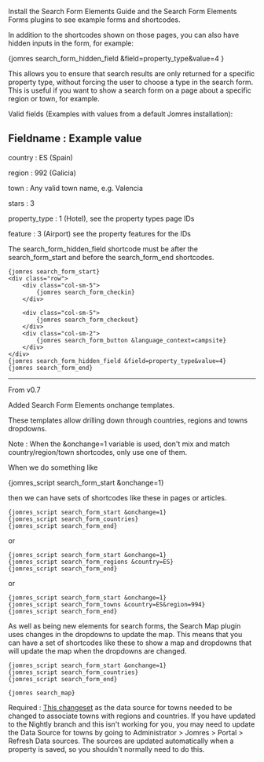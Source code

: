 Install the Search Form Elements Guide and the Search Form Elements Forms plugins to see example forms and shortcodes.

In addition to the shortcodes shown on those pages, you can also have hidden inputs in the form, for example:

{jomres search_form_hidden_field &field=property_type&value=4 }

This allows you to ensure that search results are only returned for a specific property type, without forcing the user to choose a type in the search form. This is useful if you want to show a search form on a page about a specific region or town, for example.



Valid fields (Examples with values from a default Jomres installation):

Fieldname : Example value
-
country :  ES (Spain)

region : 992 (Galicia)

town : Any valid town name, e.g. Valencia

stars : 3

property_type : 1 (Hotel), see the property types page IDs

feature : 3 (Airport) see the property features for the IDs



The search_form_hidden_field shortcode must be after the search_form_start and before the search_form_end shortcodes.

```
{jomres search_form_start}
<div class="row">
	<div class="col-sm-5">
		{jomres search_form_checkin}
	</div>

	<div class="col-sm-5">
		{jomres search_form_checkout}
	</div>
	<div class="col-sm-2">
		{jomres search_form_button &language_context=campsite}
	</div>
</div>
{jomres search_form_hidden_field &field=property_type&value=4}
{jomres search_form_end}
```
---
From v0.7 

Added Search Form Elements onchange templates.

These templates allow drilling down through countries, regions and towns dropdowns.

Note : When the &onchange=1 variable is used, don't mix and match country/region/town shortcodes, only use one of them.

When we do something like

{jomres_script search_form_start &onchange=1}

then we can have sets of shortcodes like these in pages or articles.

```
{jomres_script search_form_start &onchange=1}
{jomres_script search_form_countries}
{jomres_script search_form_end}
```

or

```
{jomres_script search_form_start &onchange=1}
{jomres_script search_form_regions &country=ES}
{jomres_script search_form_end}
```

or

```
{jomres_script search_form_start &onchange=1}
{jomres_script search_form_towns &country=ES&region=994}
{jomres_script search_form_end}
```

As well as being new elements for search forms, the Search Map plugin uses changes in the dropdowns to update the map. This means that you can have a set of shortcodes like these to show a map and dropdowns that will update the map when the dropdowns are changed.

```
{jomres_script search_form_start &onchange=1} 
{jomres_script search_form_countries}
{jomres_script search_form_end}

{jomres search_map}
```


Required : [This changeset](https://github.com/WoollyinWalesIT/jomres/commit/41eeb9b5667ae4632a0c775acf3d49119cdcb024) as the data source for towns needed to be changed to associate towns with regions and countries. If you have updated to the Nightly branch and this isn't working for you, you may need to update the Data Source for towns by going to Administrator > Jomres > Portal > Refresh Data sources. The sources are updated automatically when a property is saved, so you shouldn't normally need to do this.


